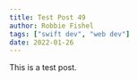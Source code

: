 ```yaml
---
title: Test Post 49
author: Robbie Fishel
tags: ["swift dev", "web dev"]
date: 2022-01-26
---
```


This is a test post.